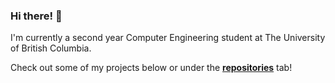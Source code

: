 ### Hi there! 👋

I'm currently a second year Computer Engineering student at The University of British Columbia. 

Check out some of my projects below or under the **[repositories](https://github.com/Haxrox?tab=repositories)** tab!

<!--
**Haxrox/Haxrox** is a ✨ _special_ ✨ repository because its `README.md` (this file) appears on your GitHub profile.

Here are some ideas to get you started:

- 🔭 I’m currently working on ...
- 🌱 I’m currently learning ...
- 👯 I’m looking to collaborate on ...
- 🤔 I’m looking for help with ...
- 💬 Ask me about ...
- 📫 How to reach me: ...
- 😄 Pronouns: ...
- ⚡ Fun fact: ...
-->
